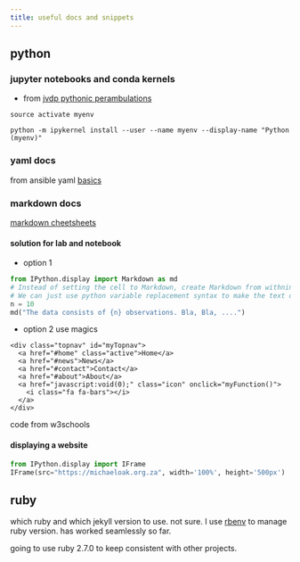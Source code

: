 ```yaml
---
title: useful docs and snippets
---
```


## python

### jupyter notebooks and conda kernels
- from [jvdp pythonic perambulations](http://jakevdp.github.io/blog/2017/12/05/installing-python-packages-from-jupyter/)

`source activate myenv`

`python -m ipykernel install --user --name myenv --display-name "Python (myenv)"`

### yaml docs

from ansible yaml [basics](https://docs.ansible.com/ansible/latest/reference_appendices/YAMLSyntax.html)

### markdown docs

[markdown cheetsheets](https://github.com/adam-p/markdown-here/wiki/Markdown-Cheatsheet)

#### solution for lab and notebook

- option 1 
```python
from IPython.display import Markdown as md
# Instead of setting the cell to Markdown, create Markdown from withnin a code cell!
# We can just use python variable replacement syntax to make the text dynamic
n = 10
md("The data consists of {n} observations. Bla, Bla, ....")
```

- option 2 use magics

```%%html
<div class="topnav" id="myTopnav">
  <a href="#home" class="active">Home</a>
  <a href="#news">News</a>
  <a href="#contact">Contact</a>
  <a href="#about">About</a>
  <a href="javascript:void(0);" class="icon" onclick="myFunction()">
    <i class="fa fa-bars"></i>
  </a>
</div>
```
code from w3schools

#### displaying a website

```python
from IPython.display import IFrame
IFrame(src="https://michaeloak.org.za", width='100%', height='500px')
```

## ruby

which ruby and which jekyll version to use. not sure. 
I use [rbenv](https://github.com/rbenv/rbenv) to manage ruby version. has worked seamlessly so far. 

going to use ruby 2.7.0 to keep consistent with other projects.

